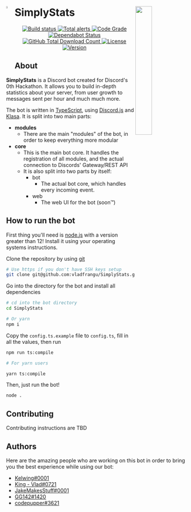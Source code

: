 # <img src="https://cdn.discordapp.com/icons/592776919062413313/8bbb0cd2511a3a2b039777e2e0705a68.png?size=2048" align="left" width="4%"> SimplyStats <img src="https://raw.githubusercontent.com/vladfrangu/SimplyStats/master/static/hack_wump_ship.png" align="right" width="30%">

<div align="center">
  <p>
    <a href="https://circleci.com/gh/vladfrangu/SimplyStats">
      <img src="https://img.shields.io/circleci/build/github/vladfrangu/SimplyStats.svg" alt="Build status" />
    </a>
    <a href="https://lgtm.com/projects/g/vladfrangu/SimplyStats/alerts/">
      <img src="https://img.shields.io/lgtm/alerts/g/vladfrangu/SimplyStats.svg?logo=lgtm&logoWidth=18" alt="Total alerts">
    </a>
    <a href="https://lgtm.com/projects/g/vladfrangu/SimplyStats/context:javascript">
      <img src="https://img.shields.io/lgtm/grade/javascript/github/vladfrangu/SimplyStats.svg" alt="Code Grade">
    </a>
    <a href="https://dependabot.com">
      <img src="https://api.dependabot.com/badges/status?host=github&repo=vladfrangu/SimplyStats" alt="Dependabot Status">
    </a>
    <a href="https://github.com/vladfrangu/SimplyStats/releases">
      <img src="https://img.shields.io/github/downloads/vladfrangu/SimplyStats/total.svg" alt="GitHub Total Download Count">
    </a>
    <a href="https://github.com/vladfrangu/SimplyStats/blob/master/LICENSE">
      <img src="https://img.shields.io/github/license/vladfrangu/SimplyStats.svg" alt="License">
    </a>
    <a href="https://github.com/vladfrangu/SimplyStats/releases">
      <img src="https://img.shields.io/github/package-json/v/vladfrangu/SimplyStats.svg" alt="Version">
    </a>
  </p>
</div>

## About

**SimplyStats** is a Discord bot created for Discord's 0th Hackathon.
It allows you to build in-depth statistics about your server, from user growth
to messages sent per hour and much much more.

The bot is written in [TypeScript](https://www.typescriptlang.org), using [Discord.js](https://discord.js.org/#/docs/main/master/general/welcome) and [Klasa](https://klasa.js.org/#/docs/klasa/settings/Getting%20Started/GettingStarted). It is split into two main parts:

- **modules**
  - There are the main "modules" of the bot, in order to keep everything more modular
- **core**
  - This is the main bot core. It handles the registration of all modules, and the actual connection to Discords' Gateway/REST API
  - It is also split into two parts by itself:
    - bot
      - The actual bot core, which handles every incoming event.
    - web
      - The web UI for the bot (soon™️)

## How to run the bot

First thing you'll need is [node.js](https://nodejs.org) with a version greater than 12! Install it using your operating systems instructions.

Clone the repository by using [git](https://git-scm.com/)

```bash
# Use https if you don't have SSH keys setup
git clone git@github.com:vladfrangu/SimplyStats.git
```

Go into the directory for the bot and install all dependencies

```bash
# cd into the bot directory
cd SimplyStats

# Or yarn
npm i
```

Copy the `config.ts.example` file to `config.ts`, fill in all the values, then run

```bash
npm run ts:compile

# For yarn users

yarn ts:compile
```

Then, just run the bot!

```bash
node .
```

## Contributing

Contributing instructions are TBD

## Authors

Here are the amazing people who are working on this bot in order to bring you the best experience while using our bot:

- [Kelwing#0001](https://github.com/kelwing)
- [King - Vlad#0721](https://github.com/vladfrangu)
- [JakeMakesStuff#0001](https://github.com/JakeMakesStuff)
- [GG142#1420](https://github.com/GilbertGobbels)
- [codepupper#3621](https://github.com/codepupper)
